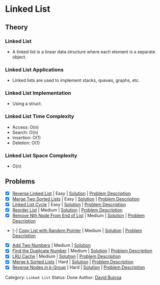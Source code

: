 # Linked List

## Theory

### Linked List

- A linked list is a linear data structure where each element is a separate object.

### Linked List Applications

- Linked lists are used to implement stacks, queues, graphs, etc.

### Linked List Implementation

- Using a struct.

### Linked List Time Complexity

- Access: O(n)
- Search: O(n)
- Insertion: O(1)
- Deletion: O(1)

### Linked List Space Complexity

- O(n)

## Problems

- [x] [Reverse Linked List](https://leetcode.com/problems/reverse-linked-list/) | Easy | [Solution](../../../src/easy/reverse_linked_list.rs) | [Problem Description](../../../src/easy/readme.md#206-reverse-linked-list)
- [x] [Merge Two Sorted Lists](https://leetcode.com/problems/merge-two-sorted-lists/) | Easy | [Solution](../../../src/easy/merge_two_sorted_lists.rs) | [Problem Description](../../../src/easy/readme.md#21-merge-two-sorted-lists)
- [x] [Linked List Cycle](https://leetcode.com/problems/linked-list-cycle/) | Easy | [Solution](../../../src/easy/linked_list_cycle.rs) | [Problem Description](../../../src/easy/readme.md#141-linked-list-cycle)
- [x] [Reorder List](https://leetcode.com/problems/reorder-list/) | Medium | [Solution](../../../src/medium/reorder_list.rs) | [Problem Description](../../../src/medium/readme.md#143-reorder-list)
- [x] [Remove Nth Node From End of List](https://leetcode.com/problems/remove-nth-node-from-end-of-list/) | Medium | [Solution](../../../src/medium/remove_nth_node_from_end_of_list.rs) | [Problem Description](../../../src/medium/readme.md#19-remove-nth-node-from-end-of-list)
- [-] [Copy List with Random Pointer](https://leetcode.com/problems/copy-list-with-random-pointer/) | Medium | [Solution](../../../src/medium/copy_list_with_random_pointer.rs) | [Problem Description](../../../src/medium/readme.md#138-copy-list-with-random-pointer)
- [x] [Add Two Numbers](https://leetcode.com/problems/add-two-numbers/) | Medium | [Solution](../../../src/medium/add_two_numbers.rs)
- [x] [Find the Duplicate Number](https://leetcode.com/problems/find-the-duplicate-number/) | Medium | [Solution](../../../src/medium/find_the_duplicate_number.rs) | [Problem Description](../../../src/medium/readme.md#287-find-the-duplicate-number)
- [x] [LRU Cache](https://leetcode.com/problems/lru-cache/) | Medium | [Solution](../../../src/medium/lru_cache.rs) | [Problem Description](../../../src/medium/readme.md#146-lru-cache)
- [x] [Merge k Sorted Lists](https://leetcode.com/problems/merge-k-sorted-lists/) | Hard | [Solution](../../../src/hard/merge_k_sorted_lists.rs) | [Problem Description](../../../src/hard/readme.md#23-merge-k-sorted-lists)
- [x] [Reverse Nodes in k-Group](https://leetcode.com/problems/reverse-nodes-in-k-group/) | Hard | [Solution](../../../src/hard/reverse_nodes_in_k_group.rs) | [Problem Description](../../../src/hard/readme.md#25-reverse-nodes-in-k-group)

Category: `Linked List`
Status: Done
Author: [David Bujosa](https://github.com/bujosa)
